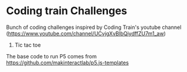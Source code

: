 # Coding train Challenges
Bunch of coding challenges inspired by Coding Train's youtube channel (https://www.youtube.com/channel/UCvjgXvBlbQiydffZU7m1_aw)

1. Tic tac toe


The base code to run P5 comes from https://github.com/makinteractlab/p5.js-templates
